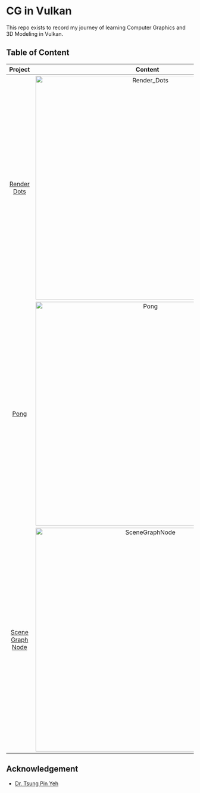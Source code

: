 # CG in Vulkan
This repo exists to record my journey of learning Computer Graphics and 3D Modeling in Vulkan. 

## Table of Content
| Project | Content |
| :---: | :---: |
| [Render Dots](https://github.com/dkhor2003/Vulkan_Journey/tree/main/RenderDots) | <img width="600" alt="Render_Dots" src="https://github.com/dkhor2003/Vulkan_Journey/assets/120704027/ff842a95-f8a3-49c2-903d-35f98e103297"> |
| [Pong](https://github.com/dkhor2003/Vulkan_Journey/tree/main/Pong) | <img width="600" alt="Pong" src="https://github.com/dkhor2003/Vulkan_Journey/assets/120704027/d57c2cfd-2c81-4822-a7b5-c2e34f03bdfe"> |
| [Scene Graph Node](https://github.com/dkhor2003/Vulkan_Journey/tree/main/SceneGraphNode) | <img width="600" alt="SceneGraphNode" src="https://github.com/dkhor2003/Vulkan_Journey/assets/120704027/549cf223-84dc-4256-8262-138fa1896c03"> |

## Acknowledgement
- [Dr. Tsung Pin Yeh](https://www.engineering.iastate.edu/people/profile/tyeh/)